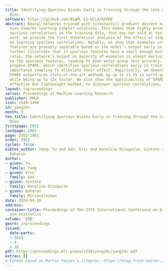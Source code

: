 ```yaml
---
title: Identifying Spurious Biases Early in Training through the Lens of Simplicity
  Bias
software: https://github.com/BigML-CS-UCLA/SPARE
abstract: Neural networks trained with (stochastic) gradient descent have an inductive
  bias towards learning simpler solutions. This makes them highly prone to learning
  spurious correlations in the training data, that may not hold at test time. In this
  work, we provide the first theoretical analysis of the effect of simplicity bias
  on learning spurious correlations. Notably, we show that examples with spurious
  features are provably separable based on the model’s output early in training. We
  further illustrate that if spurious features have a small enough noise-to-signal
  ratio, the network’s output on majority of examples is almost exclusively determined
  by the spurious features, leading to poor worst-group test accuracy. Finally, we
  propose SPARE, which identifies spurious correlations early in training, and utilizes
  importance sampling to alleviate their effect. Empirically, we demonstrate that
  SPARE outperforms state-of-the-art methods by up to 21.1% in worst-group accuracy,
  while being up to 12x faster. We also show the applicability of SPARE, as a highly
  effective but lightweight method, to discover spurious correlations.
layout: inproceedings
series: Proceedings of Machine Learning Research
publisher: PMLR
issn: 2640-3498
id: yang24c
month: 0
tex_title: Identifying Spurious Biases Early in Training through the Lens of Simplicity
  Bias
firstpage: 2953
lastpage: 2961
page: 2953-2961
order: 2953
cycles: false
bibtex_author: Yang, Yu and Gan, Eric and Karolina Dziugaite, Gintare and Mirzasoleiman,
  Baharan
author:
- given: Yu
  family: Yang
- given: Eric
  family: Gan
- given: Gintare
  family: Karolina Dziugaite
- given: Baharan
  family: Mirzasoleiman
date: 2024-04-18
address:
container-title: Proceedings of The 27th International Conference on Artificial Intelligence
  and Statistics
volume: '238'
genre: inproceedings
issued:
  date-parts:
  - 2024
  - 4
  - 18
pdf: https://proceedings.mlr.press/v238/yang24c/yang24c.pdf
extras: []
# Format based on Martin Fenner's citeproc: https://blog.front-matter.io/posts/citeproc-yaml-for-bibliographies/
---
```


